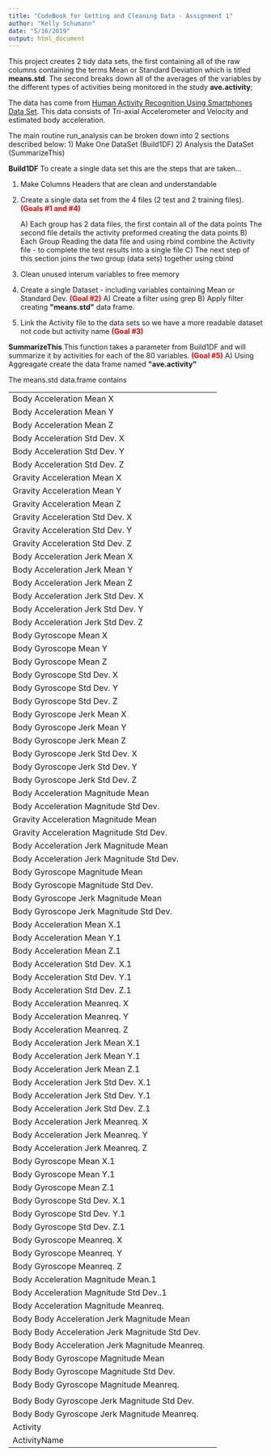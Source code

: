 ```yaml
---
title: "CodeBook for Getting and Cleaning Data - Assignment 1"
author: "Kelly Schumann"
date: "5/16/2019"
output: html_document
---
```


This project creates 2 tidy data sets, the first containing all of the raw columns containing the terms Mean or Standard Deviation which is titled <b>means.std</b>. The second breaks down all of the averages of the variables by the different types of activities being monitored in the study <b>ave.activity</b>;

The data has come from <a href="http://archive.ics.uci.edu/ml/datasets/Human+Activity+Recognition+Using+Smartphones">Human Activity Recognition Using Smartphones Data Set</a>. This data consists of Tri-axial Accelerometer and Velocity and estimated body acceleration. 

The main routine run_analysis can be broken down into 2 sections described below:
    1) Make One DataSet (Build1DF)
    2) Analysis the DataSet (SummarizeThis)


<b>Build1DF</b>
 To create a single data set this are the steps that are taken...
1) Make Columns Headers that are clean and understandable
2) Create a single data set from the 4 files (2 test and 2 training files). <font color="red"><b>(Goals #1 and #4)</b></font>

    A) Each group has 2 data files, the first contain all of the data points
       The second file details the activity preformed creating the data points
    B) Each Group 
        Reading the data file and using rbind combine the Activity file - to complete the test 
        results into a single file
    C) The next step of this section joins the two group (data sets) together using cbind
3) Clean unused interum variables to free memory
4) Create a single Dataset - including variables containing Mean or Standard Dev. <font color="red"><b>(Goal #2)</b></font>
    A) Create a filter using grep
    B) Apply filter creating <b>"means.std"</b> data frame.
5) Link the Activity file to the data sets so we have a more readable dataset not code but activity
    name <font color="red"><b>(Goal #3)</b></font>



<b>SummarizeThis</b>
  This function takes a parameter from Build1DF and will summarize it by activities for each of the 80 variables. <font color="red"><b>(Goal #5)</b></font>
    A) Using Aggreagate create the data frame named <b>"ave.activity"</b>


The means.std data.frame contains
<table>
<tr><td>Body Acceleration Mean X</td><td></td></tr>
<tr><td>Body Acceleration Mean Y</td><td></td></tr>
<tr><td>Body Acceleration Mean Z</td><td></td></tr>
<tr><td>Body Acceleration Std Dev. X</td><td></td></tr>
<tr><td>Body Acceleration Std Dev. Y</td><td></td></tr>
<tr><td>Body Acceleration Std Dev. Z</td><td></td></tr>
<tr><td>Gravity Acceleration Mean X</td><td></td></tr>
<tr><td>Gravity Acceleration Mean Y</td><td></td></tr>
<tr><td>Gravity Acceleration Mean Z</td><td></td></tr>
<tr><td>Gravity Acceleration Std Dev. X</td><td></td></tr>
<tr><td>Gravity Acceleration Std Dev. Y</td><td></td></tr>
<tr><td>Gravity Acceleration Std Dev. Z</td><td></td></tr>
<tr><td>Body Acceleration Jerk Mean X</td><td></td></tr>
<tr><td>Body Acceleration Jerk Mean Y</td><td></td></tr>
<tr><td>Body Acceleration Jerk Mean Z</td><td></td></tr>
<tr><td>Body Acceleration Jerk Std Dev. X</td><td></td></tr>
<tr><td>Body Acceleration Jerk Std Dev. Y</td><td></td></tr>
<tr><td>Body Acceleration Jerk Std Dev. Z</td><td></td></tr>
<tr><td>Body Gyroscope Mean X</td><td></td></tr>
<tr><td>Body Gyroscope Mean Y</td><td></td></tr>
<tr><td>Body Gyroscope Mean Z</td><td></td></tr>
<tr><td>Body Gyroscope Std Dev. X</td><td></td></tr>
<tr><td>Body Gyroscope Std Dev. Y</td><td></td></tr>
<tr><td>Body Gyroscope Std Dev. Z</td><td></td></tr>
<tr><td>Body Gyroscope Jerk Mean X</td><td></td></tr>
<tr><td>Body Gyroscope Jerk Mean Y</td><td></td></tr>
<tr><td>Body Gyroscope Jerk Mean Z</td><td></td></tr>
<tr><td>Body Gyroscope Jerk Std Dev. X</td><td></td></tr>
<tr><td>Body Gyroscope Jerk Std Dev. Y</td><td></td></tr>
<tr><td>Body Gyroscope Jerk Std Dev. Z</td><td></td></tr>
<tr><td>Body Acceleration Magnitude Mean</td><td></td></tr>
<tr><td>Body Acceleration Magnitude Std Dev.</td><td></td></tr>
<tr><td>Gravity Acceleration Magnitude Mean</td><td></td></tr>
<tr><td>Gravity Acceleration Magnitude Std Dev.</td><td></td></tr>
<tr><td>Body Acceleration Jerk Magnitude Mean</td><td></td></tr>
<tr><td>Body Acceleration Jerk Magnitude Std Dev.</td><td></td></tr>
<tr><td>Body Gyroscope Magnitude Mean</td><td></td></tr>
<tr><td>Body Gyroscope Magnitude Std Dev.</td><td></td></tr>
<tr><td>Body Gyroscope Jerk Magnitude Mean</td><td></td></tr>
<tr><td>Body Gyroscope Jerk Magnitude Std Dev.</td><td></td></tr>
<tr><td>Body Acceleration Mean X.1</td><td></td></tr>
<tr><td>Body Acceleration Mean Y.1</td><td></td></tr>
<tr><td>Body Acceleration Mean Z.1</td><td></td></tr>
<tr><td>Body Acceleration Std Dev. X.1</td><td></td></tr>
<tr><td>Body Acceleration Std Dev. Y.1</td><td></td></tr>
<tr><td>Body Acceleration Std Dev. Z.1</td><td></td></tr>
<tr><td>Body Acceleration Meanreq. X</td><td></td></tr>
<tr><td>Body Acceleration Meanreq. Y</td><td></td></tr>
<tr><td>Body Acceleration Meanreq. Z</td><td></td></tr>
<tr><td>Body Acceleration Jerk Mean X.1</td><td></td></tr>
<tr><td>Body Acceleration Jerk Mean Y.1</td><td></td></tr>
<tr><td>Body Acceleration Jerk Mean Z.1</td><td></td></tr>
<tr><td>Body Acceleration Jerk Std Dev. X.1</td><td></td></tr>
<tr><td>Body Acceleration Jerk Std Dev. Y.1</td><td></td></tr>
<tr><td>Body Acceleration Jerk Std Dev. Z.1</td><td></td></tr>
<tr><td>Body Acceleration Jerk Meanreq. X</td><td></td></tr>
<tr><td>Body Acceleration Jerk Meanreq. Y</td><td></td></tr>
<tr><td>Body Acceleration Jerk Meanreq. Z</td><td></td></tr>
<tr><td>Body Gyroscope Mean X.1</td><td></td></tr>
<tr><td>Body Gyroscope Mean Y.1</td><td></td></tr>
<tr><td>Body Gyroscope Mean Z.1</td><td></td></tr>
<tr><td>Body Gyroscope Std Dev. X.1</td><td></td></tr>
<tr><td>Body Gyroscope Std Dev. Y.1</td><td></td></tr>
<tr><td>Body Gyroscope Std Dev. Z.1</td><td></td></tr>
<tr><td>Body Gyroscope Meanreq. X</td><td></td></tr>
<tr><td>Body Gyroscope Meanreq. Y</td><td></td></tr>
<tr><td>Body Gyroscope Meanreq. Z</td><td></td></tr>
<tr><td>Body Acceleration Magnitude Mean.1</td><td></td></tr>
<tr><td>Body Acceleration Magnitude Std Dev..1</td><td></td></tr>
<tr><td>Body Acceleration Magnitude Meanreq.</td><td></td></tr>
<tr><td>Body Body Acceleration Jerk Magnitude Mean</td><td></td></tr>
<tr><td>Body Body Acceleration Jerk Magnitude Std Dev.</td><td></td></tr>
<tr><td>Body Body Acceleration Jerk Magnitude Meanreq.</td><td></td></tr>
<tr><td>Body Body Gyroscope Magnitude Mean</td><td></td></tr>
<tr><td>Body Body Gyroscope Magnitude Std Dev.</td><td></td></tr>
<tr><td>Body Body Gyroscope Magnitude Meanreq.</td><td></td></tr>
<tr><td><Body Body Gyroscope Jerk Magnitude Mean/td><td></td></tr>
<tr><td>Body Body Gyroscope Jerk Magnitude Std Dev.</td><td></td></tr>
<tr><td>Body Body Gyroscope Jerk Magnitude Meanreq.</td><td></td></tr>
<tr><td>Activity</td><td></td></tr>
<tr><td>ActivityName</td><td></td></tr>
</table>

